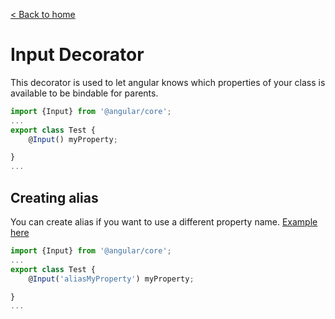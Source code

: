 [< Back to home](../README.md)
# Input Decorator

This decorator is used to let angular knows which properties of your class is available to be bindable for parents.

```typescript
import {Input} from '@angular/core';
...
export class Test {
    @Input() myProperty;

}
...
```
## Creating alias
You can create alias if you want to use a different property name. [Example here](../src/app/examples/components/server-element/server-element.component.ts)

```typescript
import {Input} from '@angular/core';
...
export class Test {
    @Input('aliasMyProperty') myProperty;

}
...
```